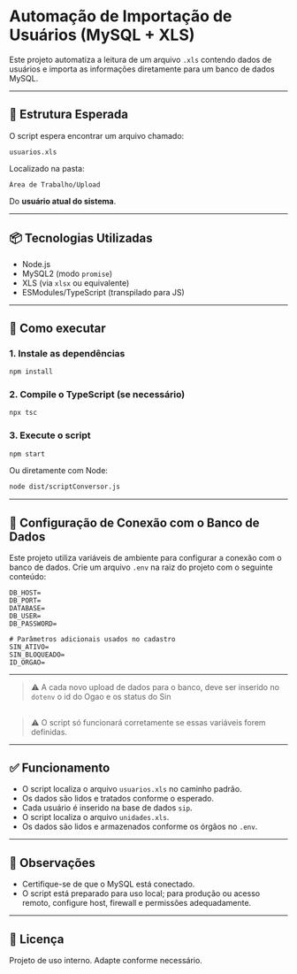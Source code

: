 # Automação de Importação de Usuários (MySQL + XLS)

Este projeto automatiza a leitura de um arquivo `.xls` contendo dados de usuários e importa as informações diretamente para um banco de dados MySQL.

---

## 📁 Estrutura Esperada

O script espera encontrar um arquivo chamado:

```
usuarios.xls
```

Localizado na pasta:

```
Área de Trabalho/Upload
```

Do **usuário atual do sistema**.

---

## 📦 Tecnologias Utilizadas

- Node.js
- MySQL2 (modo `promise`)
- XLS (via `xlsx` ou equivalente)
- ESModules/TypeScript (transpilado para JS)

---

## 🚀 Como executar

### 1. Instale as dependências

```bash
npm install
```

### 2. Compile o TypeScript (se necessário)

```bash
npx tsc
```

### 3. Execute o script

```bash
npm start
```

Ou diretamente com Node:

```bash
node dist/scriptConversor.js
```

---

## 🔧 Configuração de Conexão com o Banco de Dados

Este projeto utiliza variáveis de ambiente para configurar a conexão com o banco de dados. Crie um arquivo `.env` na raiz do projeto com o seguinte conteúdo:

```env
DB_HOST=
DB_PORT=
DATABASE=
DB_USER=
DB_PASSWORD=

# Parâmetros adicionais usados no cadastro
SIN_ATIVO=
SIN_BLOQUEADO=
ID_ORGAO=
```

---
> ⚠️ A cada novo upload de dados para o banco, deve ser  inserido no `dotenv` o id do Ogao e os status do Sin
##
> ⚠️ O script só funcionará corretamente se essas variáveis forem definidas.

---


## ✅ Funcionamento

- O script localiza o arquivo `usuarios.xls` no caminho padrão.
- Os dados são lidos e tratados conforme o esperado.
- Cada usuário é inserido na base de dados `sip`.
- O script localiza o arquivo `unidades.xls`.
- Os dados são lidos e armazenados conforme os órgãos no `.env`.

---

## 📌 Observações

- Certifique-se de que o MySQL está conectado.
- O script está preparado para uso local; para produção ou acesso remoto, configure host, firewall e permissões adequadamente.

---

## 📄 Licença

Projeto de uso interno. Adapte conforme necessário.
